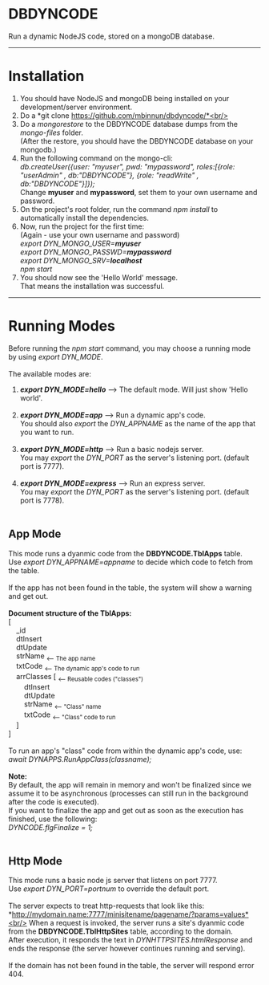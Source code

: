 # DBDYNCODE
Run a dynamic NodeJS code, stored on a mongoDB database.

----
# Installation
1. You should have NodeJS and mongoDB being installed on your development/server environment.<br/>
2. Do a *git clone https://github.com/mbinnun/dbdyncode/*<br/>
3. Do a *mongorestore* to the DBDYNCODE database dumps from the *mongo-files* folder.<br/>(After the restore, you should have the DBDYNCODE database on your mongodb.)<br/>
4. Run the following command on the mongo-cli:<br/>*db.createUser({user: "myuser", pwd: "mypassword", roles:[{role: "userAdmin" , db:"DBDYNCODE"}, {role: "readWrite" , db:"DBDYNCODE"}]});*<br/>Change **myuser** and **mypassword**, set them to your own username and password.<br/>
5. On the project's root folder, run the command *npm install* to automatically install the dependencies.<br/>
6. Now, run the project for the first time:<br/>(Again - use your own username and password)<br/>*export DYN_MONGO_USER=**myuser**<br/>export DYN_MONGO_PASSWD=**mypassword**<br/>export DYN_MONGO_SRV=**localhost**<br/>npm start*<br/>
7. You should now see the 'Hello World' message.<br/>That means the installation was successful.<br/>

----
# Running Modes
Before running the *npm start* command, you may choose a running mode by using *export DYN_MODE*.<br/>
<br/>
The available modes are:
1. ***export DYN_MODE=hello*** --> The default mode. Will just show 'Hello world'.<br/><br/>
2. ***export DYN_MODE=app*** --> Run a dynamic app's code.<br/>You should also *export* the *DYN_APPNAME* as the name of the app that you want to run.<br/><br/>
3. ***export DYN_MODE=http*** --> Run a basic nodejs server.<br/>You may *export* the *DYN_PORT* as the server's listening port. (default port is 7777).<br/><br/>
4. ***export DYN_MODE=express*** --> Run an express server.<br/>You may *export* the *DYN_PORT* as the server's listening port. (default port is 7778).<br/><br/>

**App Mode**
-
This mode runs a dyanmic code from the **DBDYNCODE.TblApps** table.<br/>
Use *export DYN_APPNAME=appname* to decide which code to fetch from the table.<br/><br/>
If the app has not been found in the table, the system will show a warning and get out.<br/>
<br/>
**Document structure of the TblApps:**<br/>
[<br/>
&nbsp;&nbsp;&nbsp;&nbsp;_id<br/>
&nbsp;&nbsp;&nbsp;&nbsp;dtInsert<br/>
&nbsp;&nbsp;&nbsp;&nbsp;dtUpdate<br/>
&nbsp;&nbsp;&nbsp;&nbsp;strName  <sub><-- The app name</sub><br/>
&nbsp;&nbsp;&nbsp;&nbsp;txtCode  <sub><-- The dynamic app's code to run</sub><br/>
&nbsp;&nbsp;&nbsp;&nbsp;arrClasses [  <sub><-- Reusable codes ("classes")</sub><br/>
&nbsp;&nbsp;&nbsp;&nbsp;&nbsp;&nbsp;&nbsp;&nbsp;dtInsert<br/>
&nbsp;&nbsp;&nbsp;&nbsp;&nbsp;&nbsp;&nbsp;&nbsp;dtUpdate<br/>
&nbsp;&nbsp;&nbsp;&nbsp;&nbsp;&nbsp;&nbsp;&nbsp;strName  <sub><-- "Class" name</sub><br/>
&nbsp;&nbsp;&nbsp;&nbsp;&nbsp;&nbsp;&nbsp;&nbsp;txtCode  <sub><-- "Class" code to run</sub><br/>
&nbsp;&nbsp;&nbsp;&nbsp;]<br/>
]<br/>
<br/>
To run an app's "class" code from within the dynamic app's code, use:<br/>
*await DYNAPPS.RunAppClass(classname);*<br/>
<br/>
**Note:**<br/>
By default, the app will remain in memory and won't be finalized since we assume it to be asynchronous (processes can still run in the background after the code is executed).<br/>
If you want to finalize the app and get out as soon as the execution has finished, use the following:<br/>
*DYNCODE.flgFinalize = 1;*<br/>
<br/>

**Http Mode**
-
This mode runs a basic node js server that listens on port 7777.<br/>
Use *export DYN_PORT=portnum* to override the default port.<br/><br/>
The server expects to treat http-requests that look like this: *http://mydomain.name:7777/minisitename/pagename/?params=values*<br/>
When a request is invoked, the server runs a site's dyanmic code from the **DBDYNCODE.TblHttpSites** table, according to the domain.<br/>
After execution, it responds the text in *DYNHTTPSITES.htmlResponse* and ends the response (the server however continues running and serving).<br/><br/>
If the domain has not been found in the table, the server will respond error 404.<br/>
<br/>
